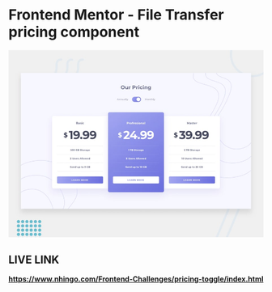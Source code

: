 # Frontend Mentor - File Transfer pricing component

![Design preview for the File Transfer pricing component coding challenge](./design/desktop-design.jpg)

## LIVE LINK

**https://www.nhingo.com/Frontend-Challenges/pricing-toggle/index.html**
